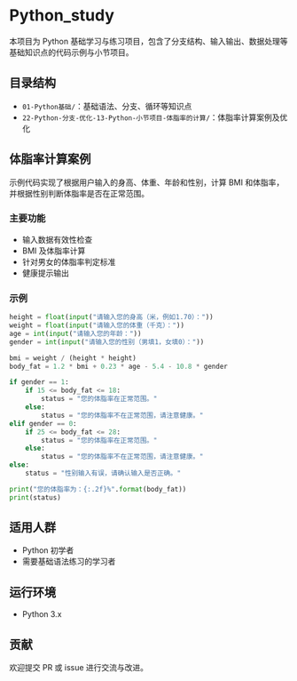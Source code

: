 # Python_study

本项目为 Python 基础学习与练习项目，包含了分支结构、输入输出、数据处理等基础知识点的代码示例与小节项目。

## 目录结构

- `01-Python基础/`：基础语法、分支、循环等知识点
- `22-Python-分支-优化-13-Python-小节项目-体脂率的计算/`：体脂率计算案例及优化

## 体脂率计算案例

示例代码实现了根据用户输入的身高、体重、年龄和性别，计算 BMI 和体脂率，并根据性别判断体脂率是否在正常范围。

### 主要功能

- 输入数据有效性检查
- BMI 及体脂率计算
- 针对男女的体脂率判定标准
- 健康提示输出

### 示例

```python
height = float(input("请输入您的身高（米，例如1.70）："))
weight = float(input("请输入您的体重（千克）："))
age = int(input("请输入您的年龄："))
gender = int(input("请输入您的性别（男填1，女填0）："))

bmi = weight / (height * height)
body_fat = 1.2 * bmi + 0.23 * age - 5.4 - 10.8 * gender

if gender == 1:
    if 15 <= body_fat <= 18:
        status = "您的体脂率在正常范围。"
    else:
        status = "您的体脂率不在正常范围，请注意健康。"
elif gender == 0:
    if 25 <= body_fat <= 28:
        status = "您的体脂率在正常范围。"
    else:
        status = "您的体脂率不在正常范围，请注意健康。"
else:
    status = "性别输入有误，请确认输入是否正确。"

print("您的体脂率为：{:.2f}%".format(body_fat))
print(status)
```

## 适用人群

- Python 初学者
- 需要基础语法练习的学习者

## 运行环境

- Python 3.x

## 贡献

欢迎提交 PR 或 issue 进行交流与改进。
